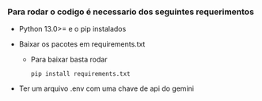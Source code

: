### Para rodar o codigo é necessario dos seguintes requerimentos


- Python 13.0>= e o pip instalados

- Baixar os pacotes em requirements.txt
  - Para baixar basta rodar
    ```
    pip install requirements.txt
    ```
- Ter um arquivo .env com uma chave de api do gemini

